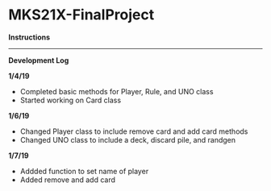 # MKS21X-FinalProject
**Instructions**

---

**Development Log**


**1/4/19**
- Completed basic methods for Player, Rule, and UNO class
- Started working on Card class

**1/6/19**
- Changed Player class to include remove card and add card methods
- Changed UNO class to include a deck, discard pile, and randgen

**1/7/19**
- Addded function to set name of player
- Added remove and add card